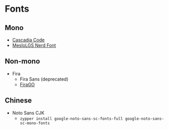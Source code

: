 # Fonts

## Mono

- [Cascadia Code](https://github.com/microsoft/cascadia-code/releases)
- [MesloLGS Nerd Font](https://github.com/ryanoasis/nerd-fonts/releases)

## Non-mono

- Fira
  - Fira Sans (deprecated)
  - [FiraGO](https://github.com/bBoxType/FiraGO/releases)

## Chinese

- Noto Sans CJK
  - `zypper install google-noto-sans-sc-fonts-full google-noto-sans-sc-mono-fonts`
